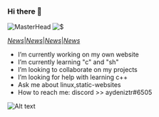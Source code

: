 ### Hi there 👋

![MasterHead](https://media.discordapp.net/attachments/728923218001264684/850319348320043068/image1.png)
![$](https://github-readme-stats.vercel.app/api?username=Aydeniztr&hide_border=true&show_icons=true&theme=tokyonight)

[_News_]()|[_News_]()|[_News_]()|[_News_]()

- I’m currently working on my own website
- I’m currently learning "c" and "sh"
- I’m looking to collaborate on my projects
- I’m looking for help with learning c++ 
- Ask me about linux,static-websites
- How to reach me: discord >> aydeniztr#6505

![Alt text](https://spotify-recently-played-readme.vercel.app/api?user=31mv4d4jgmfruly4n4nuqxya2iuy&width=1000&count=4)

<!--

**Aydeniztr/Aydeniztr** is a ✨ _special_ ✨ repository because its `README.md` (this file) appears on your GitHub profile.

Here are some ideas to get you started:
 

-->
